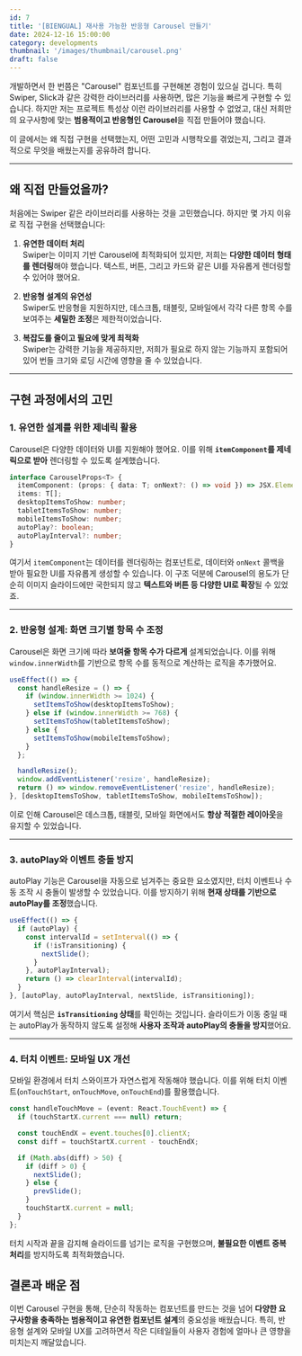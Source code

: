 ```yaml
---
id: 7
title: '[BIENGUAL] 재사용 가능한 반응형 Carousel 만들기'
date: 2024-12-16 15:00:00
category: developments
thumbnail: '/images/thumbnail/carousel.png'
draft: false
---
```


개발하면서 한 번쯤은 "Carousel" 컴포넌트를 구현해본 경험이 있으실 겁니다. 특히 Swiper, Slick과 같은 강력한 라이브러리를 사용하면, 많은 기능을 빠르게 구현할 수 있습니다. 하지만 저는 프로젝트 특성상 이런 라이브러리를 사용할 수 없었고, 대신 저희만의 요구사항에 맞는 **범용적이고 반응형인 Carousel**을 직접 만들어야 했습니다.

이 글에서는 왜 직접 구현을 선택했는지, 어떤 고민과 시행착오를 겪었는지, 그리고 결과적으로 무엇을 배웠는지를 공유하려 합니다.

---

## 왜 직접 만들었을까?

처음에는 Swiper 같은 라이브러리를 사용하는 것을 고민했습니다. 하지만 몇 가지 이유로 직접 구현을 선택했습니다:

1. **유연한 데이터 처리**  
   Swiper는 이미지 기반 Carousel에 최적화되어 있지만, 저희는 **다양한 데이터 형태를 렌더링**해야 했습니다. 텍스트, 버튼, 그리고 카드와 같은 UI를 자유롭게 렌더링할 수 있어야 했어요.

2. **반응형 설계의 유연성**  
   Swiper도 반응형을 지원하지만, 데스크톱, 태블릿, 모바일에서 각각 다른 항목 수를 보여주는 **세밀한 조정**은 제한적이었습니다.

3. **복잡도를 줄이고 필요에 맞게 최적화**  
   Swiper는 강력한 기능을 제공하지만, 저희가 필요로 하지 않는 기능까지 포함되어 있어 번들 크기와 로딩 시간에 영향을 줄 수 있었습니다.

---

## 구현 과정에서의 고민

### 1. 유연한 설계를 위한 제네릭 활용

Carousel은 다양한 데이터와 UI를 지원해야 했어요. 이를 위해 **`itemComponent`를 제네릭으로 받아** 렌더링할 수 있도록 설계했습니다.

```typescript
interface CarouselProps<T> {
  itemComponent: (props: { data: T; onNext?: () => void }) => JSX.Element;
  items: T[];
  desktopItemsToShow: number;
  tabletItemsToShow: number;
  mobileItemsToShow: number;
  autoPlay?: boolean;
  autoPlayInterval?: number;
}
```

여기서 `itemComponent`는 데이터를 렌더링하는 컴포넌트로, 데이터와 `onNext` 콜백을 받아 필요한 UI를 자유롭게 생성할 수 있습니다. 이 구조 덕분에 Carousel의 용도가 단순히 이미지 슬라이드에만 국한되지 않고 **텍스트와 버튼 등 다양한 UI로 확장**될 수 있었죠.

---

### 2. 반응형 설계: 화면 크기별 항목 수 조정

Carousel은 화면 크기에 따라 **보여줄 항목 수가 다르게** 설계되었습니다. 이를 위해 `window.innerWidth`를 기반으로 항목 수를 동적으로 계산하는 로직을 추가했어요.

```typescript
useEffect(() => {
  const handleResize = () => {
    if (window.innerWidth >= 1024) {
      setItemsToShow(desktopItemsToShow);
    } else if (window.innerWidth >= 768) {
      setItemsToShow(tabletItemsToShow);
    } else {
      setItemsToShow(mobileItemsToShow);
    }
  };

  handleResize();
  window.addEventListener('resize', handleResize);
  return () => window.removeEventListener('resize', handleResize);
}, [desktopItemsToShow, tabletItemsToShow, mobileItemsToShow]);
```

이로 인해 Carousel은 데스크톱, 태블릿, 모바일 화면에서도 **항상 적절한 레이아웃**을 유지할 수 있었습니다.

---

### 3. autoPlay와 이벤트 충돌 방지

autoPlay 기능은 Carousel을 자동으로 넘겨주는 중요한 요소였지만, 터치 이벤트나 수동 조작 시 충돌이 발생할 수 있었습니다. 이를 방지하기 위해 **현재 상태를 기반으로 autoPlay를 조정**했습니다.

```typescript
useEffect(() => {
  if (autoPlay) {
    const intervalId = setInterval(() => {
      if (!isTransitioning) {
        nextSlide();
      }
    }, autoPlayInterval);
    return () => clearInterval(intervalId);
  }
}, [autoPlay, autoPlayInterval, nextSlide, isTransitioning]);
```

여기서 핵심은 **`isTransitioning` 상태**를 확인하는 것입니다. 슬라이드가 이동 중일 때는 autoPlay가 동작하지 않도록 설정해 **사용자 조작과 autoPlay의 충돌을 방지**했어요.

---

### 4. 터치 이벤트: 모바일 UX 개선

모바일 환경에서 터치 스와이프가 자연스럽게 작동해야 했습니다. 이를 위해 터치 이벤트(`onTouchStart`, `onTouchMove`, `onTouchEnd`)를 활용했습니다.

```typescript
const handleTouchMove = (event: React.TouchEvent) => {
  if (touchStartX.current === null) return;

  const touchEndX = event.touches[0].clientX;
  const diff = touchStartX.current - touchEndX;

  if (Math.abs(diff) > 50) {
    if (diff > 0) {
      nextSlide();
    } else {
      prevSlide();
    }
    touchStartX.current = null;
  }
};
```

터치 시작과 끝을 감지해 슬라이드를 넘기는 로직을 구현했으며, **불필요한 이벤트 중복 처리**를 방지하도록 최적화했습니다.

## 결론과 배운 점

이번 Carousel 구현을 통해, 단순히 작동하는 컴포넌트를 만드는 것을 넘어 **다양한 요구사항을 충족하는 범용적이고 유연한 컴포넌트 설계**의 중요성을 배웠습니다. 특히, 반응형 설계와 모바일 UX를 고려하면서 작은 디테일들이 사용자 경험에 얼마나 큰 영향을 미치는지 깨달았습니다.
